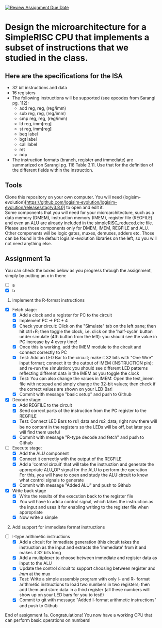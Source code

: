 [![Review Assignment Due Date](https://classroom.github.com/assets/deadline-readme-button-24ddc0f5d75046c5622901739e7c5dd533143b0c8e959d652212380cedb1ea36.svg)](https://classroom.github.com/a/DOOroL-l)
# Design the microarchitecture for a SimpleRISC CPU that implements a subset of instructions that we studied in the class.

## Here are the specifications for the ISA

- 32 bit instructions and data
- 16 registers
- The following instructions will be supported (see opcodes from Sarangi pg. 112):
  - add reg, reg, (reg/imm)
  - sub reg, reg, (reg/imm)
  - cmp reg, reg, (reg/imm)
  - ld reg, imm[reg]
  - st reg, imm[reg]
  - beq label
  - bgt label
  - call label
  - ret
  - nop
- The instruction formats (branch, register and immediate) are summarized on Sarangi pg. 118 Table 3.11. Use that for the definition of the different fields within the instruction.

## Tools

Clone this repository on your own computer. You will need (logisim-evolution)[https://github.com/logisim-evolution/logisim-evolution/releases/tag/v3.8.0] to open and edit it.  
Some components that you will need for your microarchitecture, such as a data memory (DMEM), instruction memory (IMEM), register file (REGFILE) and even an ALU are already included in the simpleRISC_reduced.circ file. Please use those components only for DMEM, IMEM, REGFILE and ALU.  
Other components will be logic gates, muxes, demuxes, adders etc. Those can be found in the default logisim-evolution libraries on the left, so you will not need anything else.

## Assignment 1a

You can check the boxes below as you progress through the assignment, simply by putting an x in them:
- [ ] a
- [x] b

1. Implement the R-format instructions
- [x] Fetch stage:
  - [x] Add a clock and a register for PC to the circuit
  - [x] Implement PC -> PC + 4
  - [x] Check your circuit: Click on the "Simulate" tab on the left pane; then hit ctrl+R; then toggle the clock, i.e. click on the 'half-cycle' button under simulate (4th button from the left): you should see the value in PC increase by 4 every time!
  - [x] Once this is working, add the IMEM module to the circuit and connect correctly to PC
  - [x] Test: Add an LED Bar to the circuit; make it 32 bits with "One Wire" input format; connect it to the output of IMEM (INSTRUCTION pin); and re-run the simulation: you should see different LED patterns reflecting different data in the IMEM as you toggle the clock
  - [x] Test: You can also change the values in IMEM: Open the test_imem file with notepad and simply change the 32-bit values; then check if the correct values are shown on your LED Bar!
  - [x] Commit with message "basic setup" and push to Github
- [x] Decode stage:
  - [x] Add REGFILE to the circuit
  - [x] Send correct parts of the instruction from the PC register to the REGFILE
  - [x] Test: Connect LED Bars to rs1_data and rs2_data; right now there will be no content in the registers so the LEDs will be off, but later you will find them useful
  - [x] Commit with message "R-type decode and fetch" and push to Github
- [ ] Execute stage:
  - [x] Add the ALU component
  - [x] Connect it correctly with the output of the REGFILE
  - [x] Add a 'control circuit' that will take the instruction and generate the appropriate ALU_OP signal for the ALU to perform the operation  
        For this, you will have to open and study the ALU circuit to know what control signals to generate
  - [x] Commit with message "Added ALU" and push to Github
- [x] Write back stage
  - [x] Write the results of the execution back to the register file
  - [x] You will have to add a control signal, which takes the instruction as the input and uses it for enabling writing to the register file when appropriate
  - [x] Now write a simple 
2. Add support for immediate format instructions
- [ ] I-type arithmetic instructions
  - [x] Add a circuit for immediate generation (this circuit takes the instruction as the input and extracts the 'immediate' from it and makes it 32 bits long
  - [x] Add a multiplexer to choose between immediate and register data as input to the ALU
  - [x] Update the control circuit to support choosing between register and _imm_ at the mux
  - [x] Test: Write a simple assembly program with only I- and R- format arithmetic instructions to load two numbers in two registers; then add them and store data in a third register (all these numbers will show up on your LED bars for you to test!)
  - [x] Commit to git with message "Added I-format arithmetic instructions" and push to Github

End of assignment 1a. Congratulations! You now have a working CPU that can perform basic operations on numbers!
